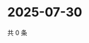 # 2025-07-30

共 0 条

<!-- BEGIN ZHIHUQUESTIONS -->
<!-- 最后更新时间 Wed Jul 30 2025 05:12:00 GMT+0800 (China Standard Time) -->

<!-- END ZHIHUQUESTIONS -->
